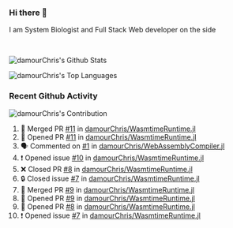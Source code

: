 ### Hi there 👋
I am System Biologist and Full Stack Web developer on the side



<br/>
  


<!-- GitHub Readme Github Stats - https://github.com/anuraghazra/github-readme-stats -->
![damourChris's Github Stats ](https://github-readme-stats.vercel.app/api?username=damourChris&show_icons=true&theme=transparent)

![damourChris's Top Languages](https://github-readme-stats.vercel.app/api/top-langs/?username=damourChris&layout=pie&theme=transparent)
<br/>


<h3> Recent Github Activity </h3>

<!-- Github Contribution Stats  - https://github.com/ashutosh00710/github-readme-activity-graph -->
![damourChris's Contribution](https://github-readme-activity-graph.vercel.app/graph/?username=damourChris&bg_color=1F222E&color=F8D866&line=F85D7F&point=FFFFFF&hide_border=true)
<!-- https://github.com/jamesgeorge007/github-activity-readme -->

<!--START_SECTION:activity-->
1. 🎉 Merged PR [#11](https://github.com/damourChris/WasmtimeRuntime.jl/pull/11) in [damourChris/WasmtimeRuntime.jl](https://github.com/damourChris/WasmtimeRuntime.jl)
2. 💪 Opened PR [#11](https://github.com/damourChris/WasmtimeRuntime.jl/pull/11) in [damourChris/WasmtimeRuntime.jl](https://github.com/damourChris/WasmtimeRuntime.jl)
3. 🗣 Commented on [#1](https://github.com/damourChris/WebAssemblyCompiler.jl/pull/1#issuecomment-3001613885) in [damourChris/WebAssemblyCompiler.jl](https://github.com/damourChris/WebAssemblyCompiler.jl)
4. ❗ Opened issue [#10](https://github.com/damourChris/WasmtimeRuntime.jl/issues/10) in [damourChris/WasmtimeRuntime.jl](https://github.com/damourChris/WasmtimeRuntime.jl)
5. ❌ Closed PR [#8](https://github.com/damourChris/WasmtimeRuntime.jl/pull/8) in [damourChris/WasmtimeRuntime.jl](https://github.com/damourChris/WasmtimeRuntime.jl)
6. 🔒 Closed issue [#7](https://github.com/damourChris/WasmtimeRuntime.jl/issues/7) in [damourChris/WasmtimeRuntime.jl](https://github.com/damourChris/WasmtimeRuntime.jl)
7. 🎉 Merged PR [#9](https://github.com/damourChris/WasmtimeRuntime.jl/pull/9) in [damourChris/WasmtimeRuntime.jl](https://github.com/damourChris/WasmtimeRuntime.jl)
8. 💪 Opened PR [#9](https://github.com/damourChris/WasmtimeRuntime.jl/pull/9) in [damourChris/WasmtimeRuntime.jl](https://github.com/damourChris/WasmtimeRuntime.jl)
9. 💪 Opened PR [#8](https://github.com/damourChris/WasmtimeRuntime.jl/pull/8) in [damourChris/WasmtimeRuntime.jl](https://github.com/damourChris/WasmtimeRuntime.jl)
10. ❗ Opened issue [#7](https://github.com/damourChris/WasmtimeRuntime.jl/issues/7) in [damourChris/WasmtimeRuntime.jl](https://github.com/damourChris/WasmtimeRuntime.jl)
<!--END_SECTION:activity-->


